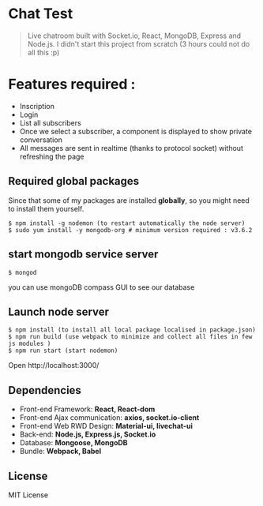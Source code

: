 # Chat Test

> Live chatroom built with Socket.io, React, MongoDB, Express and Node.js.
I didn't start this project from scratch (3 hours could not do all this :p)

# Features required :

- Inscription
- Login
- List all subscribers
- Once we select a subscriber, a component is displayed to show private conversation
- All messages are sent in realtime (thanks to protocol socket) without refreshing the page


## Required global packages

Since that some of my packages are installed **globally**, so you might need to install them yourself.

```shell
$ npm install -g nodemon (to restart automatically the node server)
$ sudo yum install -y mongodb-org # minimum version required : v3.6.2
```

## start mongodb service server

```Shell
$ mongod 
```
you can use mongoDB compass GUI to see our database

## Launch node server

``` Open another Shell under the project directory
$ npm install (to install all local package localised in package.json)
$ npm run build (use webpack to minimize and collect all files in few js modules )
$ npm run start (start nodemon)
``` 
 Open http://localhost:3000/





## Dependencies

* Front-end Framework: **React, React-dom**
* Front-end Ajax communication: **axios, socket.io-client**
* Front-end Web RWD Design: **Material-ui, livechat-ui**
* Back-end: **Node.js, Express.js, Socket.io**
* Database: **Mongoose, MongoDB**
* Bundle: **Webpack, Babel**

## License

MIT License